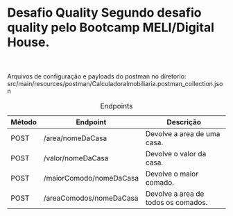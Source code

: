 # Desafio Quality Segundo desafio quality pelo Bootcamp MELI/Digital House.
<br /><br />
Arquivos de configuração e payloads do postman no diretorio: <br />
src/main/resources/postman/CalculadoraImobiliaria.postman_collection.json

<table>
  <caption>
    Endpoints
  </caption>
  <thead>
    <tr>
      <th>Método</th>
      <th>Endpoint</th>
      <th>Descrição</th>
    </tr>
  </thead>
  <tbody>
    <tr>
      <td>POST</td>
      <td>/area/nomeDaCasa</td>
      <td>Devolve a area de uma casa.</td>
    </tr>
    <tr>
      <td>POST</td>
      <td>/valor/nomeDaCasa</td>
      <td>Devolve o valor da casa.</td>
    </tr>
    <tr>
      <td>POST</td>
      <td>/maiorComodo/nomeDaCasa</td>
      <td>
        Devolve o maior comado.
      </td>
    </tr>
    <tr>
      <td>POST</td>
      <td>
        /areaComodos/nomeDaCasa
      </td>
      <td>Devolve a area de todos os comados.</td>
    </tr>
  </tbody>
</table>